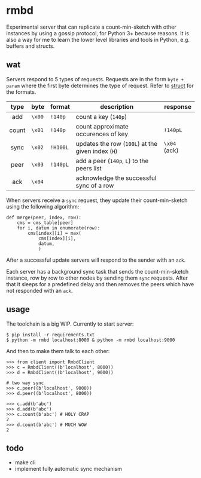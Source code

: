 # rmbd

Experimental server that can replicate a count-min-sketch with other
instances by using a gossip protocol, for Python 3+ because reasons.
It is also a way for me to learn the lower level libraries and tools
in Python, e.g. buffers and structs.

## wat

Servers respond to 5 types of requests. Requests are in the form
`byte + param` where the first byte determines the type of request.
Refer to [struct](https://docs.python.org/3/library/struct.html)
for the formats.

|  type  | byte   | format   | description                                       | response     |
|:------:|--------|----------|---------------------------------------------------|--------------|
| add    | `\x00` | `!140p`  | count a key (`140p`)                              |              |
| count  | `\x01` | `!140p`  | count approximate occurences of key               | `!140pL`     |
| sync   | `\x02` | `!H100L` | updates the row (`100L`) at the given index (`H`) | `\x04` (ack) |
| peer   | `\x03` | `!140pL` | add a peer (`140p`, `L`) to the peers list        |              |
| ack    | `\x04` |          | acknowledge the successful sync of a row          |              |

When servers receive a `sync` request, they update their count-min-sketch
using the following algorithm:

```
def merge(peer, index, row):
    cms = cms_table[peer]
    for i, datum in enumerate(row):
        cms[index][i] = max(
            cms[index][i],
            datum,
            )
```

After a successful update servers will respond to the sender with
an `ack`.

Each server has a background sync task that sends the count-min-sketch
instance, row by row to other nodes by sending them `sync` requests.
After that it sleeps for a predefined delay and then removes the peers
which have not responded with an `ack`.

## usage

The toolchain is a big WIP. Currently to start server:

    $ pip install -r requirements.txt
    $ python -m rmbd localhost:8000 & python -m rmbd localhost:9000

And then to make them talk to each other:

    >>> from client import RmbdClient
    >>> c = RmbdClient((b'localhost', 8000))
    >>> d = RmbdClient((b'localhost', 9000))

    # two way sync
    >>> c.peer((b'localhost', 9000))
    >>> d.peer((b'localhost', 8000))

    >>> c.add(b'abc')
    >>> d.add(b'abc')
    >>> c.count(b'abc') # HOLY CRAP
    2
    >>> d.count(b'abc') # MUCH WOW
    2

## todo

 - make cli
 - implement fully automatic sync mechanism
